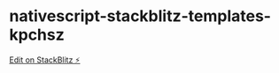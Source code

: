 # nativescript-stackblitz-templates-kpchsz

[Edit on StackBlitz ⚡️](https://stackblitz.com/edit/nativescript-stackblitz-templates-kpchsz)